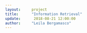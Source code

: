 ```yaml
---  
layout:     project  
title:      "Information Retrieval"  
update:      2018-08-21 12:00:00  
author:     "Leila Bergamasco"  
---  
```

  
